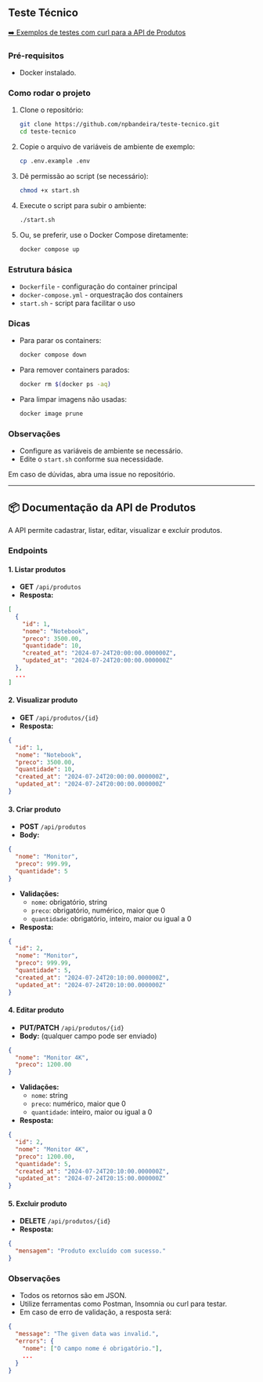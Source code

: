 ## Teste Técnico

[➡️ Exemplos de testes com curl para a API de Produtos](./testes_api_produtos.md)

### Pré-requisitos

- Docker instalado.

### Como rodar o projeto

1. Clone o repositório:

   ```bash
   git clone https://github.com/npbandeira/teste-tecnico.git
   cd teste-tecnico
   ```

2. Copie o arquivo de variáveis de ambiente de exemplo:

   ```bash
   cp .env.example .env
   ```

3. Dê permissão ao script (se necessário):

   ```bash
   chmod +x start.sh
   ```

4. Execute o script para subir o ambiente:

   ```bash
   ./start.sh
   ```

5. Ou, se preferir, use o Docker Compose diretamente:

   ```bash
   docker compose up
   ```

### Estrutura básica

- `Dockerfile` - configuração do container principal
- `docker-compose.yml` - orquestração dos containers
- `start.sh` - script para facilitar o uso

### Dicas

- Para parar os containers:

  ```bash
  docker compose down
  ```

- Para remover containers parados:

  ```bash
  docker rm $(docker ps -aq)
  ```

- Para limpar imagens não usadas:

  ```bash
  docker image prune
  ```

### Observações

- Configure as variáveis de ambiente se necessário.
- Edite o `start.sh` conforme sua necessidade.

Em caso de dúvidas, abra uma issue no repositório.

---

## 📦 Documentação da API de Produtos

A API permite cadastrar, listar, editar, visualizar e excluir produtos.

### Endpoints

#### 1. Listar produtos

- **GET** `/api/produtos`
- **Resposta:**

```json
[
  {
    "id": 1,
    "nome": "Notebook",
    "preco": 3500.00,
    "quantidade": 10,
    "created_at": "2024-07-24T20:00:00.000000Z",
    "updated_at": "2024-07-24T20:00:00.000000Z"
  },
  ...
]
```

#### 2. Visualizar produto

- **GET** `/api/produtos/{id}`
- **Resposta:**

```json
{
  "id": 1,
  "nome": "Notebook",
  "preco": 3500.00,
  "quantidade": 10,
  "created_at": "2024-07-24T20:00:00.000000Z",
  "updated_at": "2024-07-24T20:00:00.000000Z"
}
```

#### 3. Criar produto

- **POST** `/api/produtos`
- **Body:**

```json
{
  "nome": "Monitor",
  "preco": 999.99,
  "quantidade": 5
}
```

- **Validações:**
  - `nome`: obrigatório, string
  - `preco`: obrigatório, numérico, maior que 0
  - `quantidade`: obrigatório, inteiro, maior ou igual a 0
- **Resposta:**

```json
{
  "id": 2,
  "nome": "Monitor",
  "preco": 999.99,
  "quantidade": 5,
  "created_at": "2024-07-24T20:10:00.000000Z",
  "updated_at": "2024-07-24T20:10:00.000000Z"
}
```

#### 4. Editar produto

- **PUT/PATCH** `/api/produtos/{id}`
- **Body:** (qualquer campo pode ser enviado)

```json
{
  "nome": "Monitor 4K",
  "preco": 1200.00
}
```

- **Validações:**
  - `nome`: string
  - `preco`: numérico, maior que 0
  - `quantidade`: inteiro, maior ou igual a 0
- **Resposta:**

```json
{
  "id": 2,
  "nome": "Monitor 4K",
  "preco": 1200.00,
  "quantidade": 5,
  "created_at": "2024-07-24T20:10:00.000000Z",
  "updated_at": "2024-07-24T20:15:00.000000Z"
}
```

#### 5. Excluir produto

- **DELETE** `/api/produtos/{id}`
- **Resposta:**

```json
{
  "mensagem": "Produto excluído com sucesso."
}
```

### Observações

- Todos os retornos são em JSON.
- Utilize ferramentas como Postman, Insomnia ou curl para testar.
- Em caso de erro de validação, a resposta será:

```json
{
  "message": "The given data was invalid.",
  "errors": {
    "nome": ["O campo nome é obrigatório."],
    ...
  }
}
```
